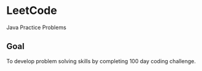 # LeetCode
Java Practice Problems 

## Goal
  To develop problem solving skills by completing 100 day coding challenge.
 
